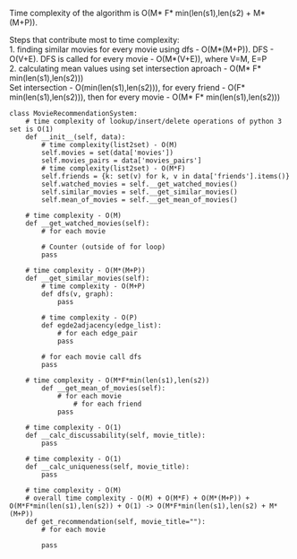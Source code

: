 Time complexity of the algorithm is O(M* F* min(len(s1),len(s2) + M*(M+P)).

Steps that contribute most to time complexity:
	<br>1. finding similar movies for every movie using dfs - O(M*(M+P)). DFS - O(V+E). DFS is called for every movie - O(M*(V+E)), where V=M, E=P
	<br>2. calculating mean values using set intersection aproach - O(M* F* min(len(s1),len(s2)))
	   <br>Set intersection - O(min(len(s1),len(s2))), for every friend - O(F* min(len(s1),len(s2))), then for every movie - O(M* F* min(len(s1),len(s2)))


```
class MovieRecommendationSystem:
	# time complexity of lookup/insert/delete operations of python 3 set is O(1)
	def __init__(self, data):
		# time complexity(list2set) - O(M)
		self.movies = set(data['movies'])
		self.movies_pairs = data['movies_pairs']
		# time complexity(list2set) - O(M*F)
		self.friends = {k: set(v) for k, v in data['friends'].items()}
		self.watched_movies = self.__get_watched_movies()
		self.similar_movies = self.__get_similar_movies()
		self.mean_of_movies = self.__get_mean_of_movies()
	
	# time complexity - O(M)
	def __get_watched_movies(self):
		# for each movie

		# Counter (outside of for loop)
		pass
	
	# time complexity - O(M*(M+P))
	def __get_similar_movies(self):
		# time complexity - O(M+P)
		def dfs(v, graph):
			pass

		# time complexity - O(P)
		def egde2adjacency(edge_list):
			# for each edge_pair
			pass
		
		# for each movie call dfs
		pass

	# time complexity - O(M*F*min(len(s1),len(s2))
    	def __get_mean_of_movies(self):
    		# for each movie
    			# for each friend
    		pass

	# time complexity - O(1)
	def __calc_discussability(self, movie_title):
		pass

	# time complexity - O(1)
	def __calc_uniqueness(self, movie_title):
		pass
	
	# time complexity - O(M)
	# overall time complexity - O(M) + O(M*F) + O(M*(M+P)) + O(M*F*min(len(s1),len(s2)) + O(1) -> O(M*F*min(len(s1),len(s2) + M*(M+P))
	def get_recommendation(self, movie_title=""):
		# for each movie

		pass
```
